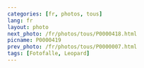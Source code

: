 ```yaml
---
categories: [fr, photos, tous]
lang: fr
layout: photo
next_photo: /fr/photos/tous/P0000418.html
picname: P0000419
prev_photo: /fr/photos/tous/P0000007.html
tags: [Fotofalle, Leopard]
---
```

